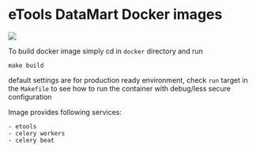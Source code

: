 eTools DataMart Docker images
=============================

[![](https://images.microbadger.com/badges/version/unicef/etools.svg)](https://microbadger.com/images/unicef/etools)

To build docker image simply cd in `docker` directory and run 

    make build
    
default settings are for production ready environment, check `run` target in 
the `Makefile` to see how to run the container with debug/less secure configuration

Image provides following services:

    - etools   
    - celery workers
    - celery beat

